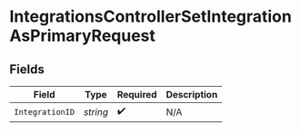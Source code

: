 # IntegrationsControllerSetIntegrationAsPrimaryRequest


## Fields

| Field              | Type               | Required           | Description        |
| ------------------ | ------------------ | ------------------ | ------------------ |
| `IntegrationID`    | *string*           | :heavy_check_mark: | N/A                |